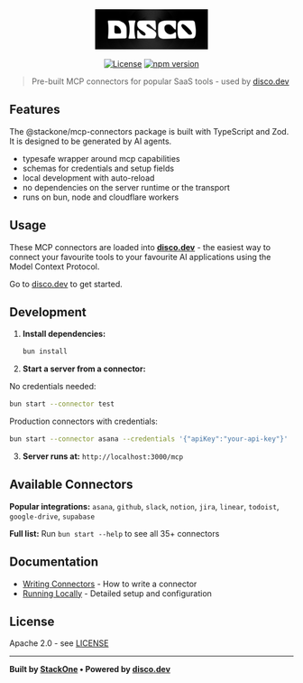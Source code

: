 <div align="center">
  <img src="docs/assets/logo.png" alt="Disco Logo" width="200" />
  
  [![License](https://img.shields.io/badge/License-Apache_2.0-blue.svg)](https://opensource.org/licenses/Apache-2.0)
  [![npm version](https://badge.fury.io/js/@stackone%2Fmcp-connectors.svg)](https://badge.fury.io/js/@stackone%2Fmcp-connectors)
</div>

> Pre-built MCP connectors for popular SaaS tools - used by [disco.dev](https://disco.dev)

## Features

The @stackone/mcp-connectors package is built with TypeScript and Zod. It is designed to be generated by AI agents.

- typesafe wrapper around mcp capabilities
- schemas for credentials and setup fields
- local development with auto-reload
- no dependencies on the server runtime or the transport
- runs on bun, node and cloudflare workers

## Usage

These MCP connectors are loaded into [**disco.dev**](https://disco.dev) - the easiest way to connect your favourite tools to your favourite AI applications using the Model Context Protocol.

Go to [disco.dev](https://disco.dev) to get started.

## Development

1. **Install dependencies:**

   ```bash
   bun install
   ```

2. **Start a server from a connector:**

No credentials needed:

```bash
bun start --connector test
```

Production connectors with credentials:

```bash
bun start --connector asana --credentials '{"apiKey":"your-api-key"}'
```

3. **Server runs at:** `http://localhost:3000/mcp`

## Available Connectors

**Popular integrations:** `asana`, `github`, `slack`, `notion`, `jira`, `linear`, `todoist`, `google-drive`, `supabase`

**Full list:** Run `bun start --help` to see all 35+ connectors

## Documentation

- [Writing Connectors](./docs/writing-connectors.md) - How to write a connector
- [Running Locally](./docs/running-locally.md) - Detailed setup and configuration

## License

Apache 2.0 - see [LICENSE](LICENSE)

---

**Built by [StackOne](https://stackone.com) • Powered by [disco.dev](https://disco.dev)**
